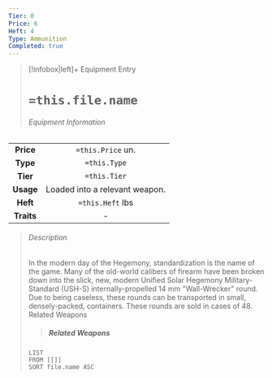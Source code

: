 ```yaml
---
Tier: 0
Price: 6
Heft: 4
Type: Ammunition
Completed: true
---
```

> [!infobox|left]+ Equipment Entry
> # `=this.file.name`
> ###### Equipment Information
|            |                   |
|:----------:|:-----------------:|
| **Price**  | `=this.Price` un. |
| **Type** | `=this.Type` |
|  **Tier**  |   `=this.Tier`    |
| **Usage**  |       Loaded into a relevant weapon.            |
|  **Heft**  | `=this.Heft` lbs  |
| **Traits** |      -             |
> ###### *Description*
> In the modern day of the Hegemony, standardization is the name of the game. Many of the old-world calibers of firearm have been broken down into the slick, new, modern Unified Solar Hegemony Military-Standard (USH-S) internally-propelled 14 mm "Wall-Wrecker" round. Due to being caseless, these rounds can be transported in small, densely-packed, containers. These rounds are sold in cases of 48.
> Related Weapons
> > ##### Related Weapons
> ```dataview
> LIST 
> FROM [[]]
> SORT file.name ASC
> ```
